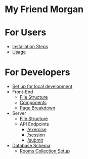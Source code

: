 # My Friend Morgan
# For Users
- [Installation Steps](/for-users/installation-steps.md)
- [Usage](/for-users/usage.md)

# For Developers
- [Set up for local development](/for-developers/set-up-for-local-development.md)
- Front-End
  - [File Structure](/for-developers/frontend/file-structure.md)
  - [Components](/for-developers/frontend/components.md)
  - [Page Breakdown](/for-developers/frontend/page-breakdown.md)
- Server
  - [File Structure](/for-developers/server/file-structure.md)
  - API Endpoints
    - [/exercise](/for-developers/server/api-endpoints/exercise.md)
    - [/session](/for-developers/server/api-endpoints/session.md)
    - [/submit](/for-developers/server/api-endpoints/submit.md)
- [Database Schema](/for-developers/database-schema.md)
  - [Rooms Collection Setup](/for-developers/rooms-collection-setup.md)
